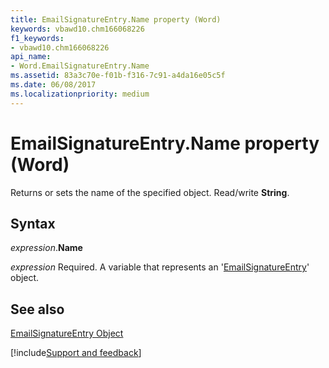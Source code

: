 ```yaml
---
title: EmailSignatureEntry.Name property (Word)
keywords: vbawd10.chm166068226
f1_keywords:
- vbawd10.chm166068226
api_name:
- Word.EmailSignatureEntry.Name
ms.assetid: 83a3c70e-f01b-f316-7c91-a4da16e05c5f
ms.date: 06/08/2017
ms.localizationpriority: medium
---
```



# EmailSignatureEntry.Name property (Word)

Returns or sets the name of the specified object. Read/write **String**.


## Syntax

_expression_.**Name**

_expression_ Required. A variable that represents an '[EmailSignatureEntry](Word.EmailSignatureEntry.md)' object.


## See also


[EmailSignatureEntry Object](Word.EmailSignatureEntry.md)

[!include[Support and feedback](~/includes/feedback-boilerplate.md)]